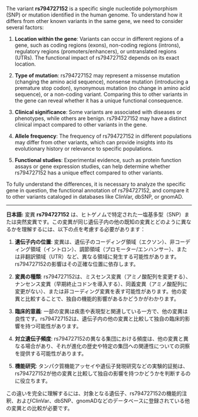 The variant **rs794727152** is a specific single nucleotide polymorphism (SNP) or mutation identified in the human genome. To understand how it differs from other known variants in the same gene, we need to consider several factors:

1. **Location within the gene**: Variants can occur in different regions of a gene, such as coding regions (exons), non-coding regions (introns), regulatory regions (promoters/enhancers), or untranslated regions (UTRs). The functional impact of rs794727152 depends on its exact location.

2. **Type of mutation**: rs794727152 may represent a missense mutation (changing the amino acid sequence), nonsense mutation (introducing a premature stop codon), synonymous mutation (no change in amino acid sequence), or a non-coding variant. Comparing this to other variants in the gene can reveal whether it has a unique functional consequence.

3. **Clinical significance**: Some variants are associated with diseases or phenotypes, while others are benign. rs794727152 may have a distinct clinical impact compared to other variants in the gene.

4. **Allele frequency**: The frequency of rs794727152 in different populations may differ from other variants, which can provide insights into its evolutionary history or relevance to specific populations.

5. **Functional studies**: Experimental evidence, such as protein function assays or gene expression studies, can help determine whether rs794727152 has a unique effect compared to other variants.

To fully understand the differences, it is necessary to analyze the specific gene in question, the functional annotation of rs794727152, and compare it to other variants cataloged in databases like ClinVar, dbSNP, or gnomAD.

---

**日本語:**
変異 **rs794727152** は、ヒトゲノムで特定された一塩基多型（SNP）または突然変異です。この変異が同じ遺伝子内の他の既知の変異とどのように異なるかを理解するには、以下の点を考慮する必要があります：

1. **遺伝子内の位置**: 変異は、遺伝子のコーディング領域（エクソン）、非コーディング領域（イントロン）、調節領域（プロモーター/エンハンサー）、または非翻訳領域（UTR）など、異なる領域に発生する可能性があります。rs794727152の影響はその正確な位置に依存します。

2. **変異の種類**: rs794727152は、ミスセンス変異（アミノ酸配列を変更する）、ナンセンス変異（早期終止コドンを導入する）、同義変異（アミノ酸配列に変更がない）、または非コーディング変異を表す可能性があります。他の変異と比較することで、独自の機能的影響があるかどうかがわかります。

3. **臨床的意義**: 一部の変異は疾患や表現型と関連している一方で、他の変異は良性です。rs794727152は、遺伝子内の他の変異と比較して独自の臨床的影響を持つ可能性があります。

4. **対立遺伝子頻度**: rs794727152の異なる集団における頻度は、他の変異と異なる場合があり、それが進化の歴史や特定の集団への関連性についての洞察を提供する可能性があります。

5. **機能研究**: タンパク質機能アッセイや遺伝子発現研究などの実験的証拠は、rs794727152が他の変異と比較して独自の影響を持つかどうかを判断するのに役立ちます。

この違いを完全に理解するには、対象となる遺伝子、rs794727152の機能的注釈、およびClinVar、dbSNP、gnomADなどのデータベースに登録されている他の変異との比較が必要です。